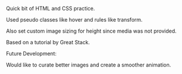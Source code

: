 Quick bit of HTML and CSS practice. 

Used pseudo classes like hover and rules like transform.  

Also set custom image sizing for height since media was not provided.  

Based on a tutorial by Great Stack. 

Future Development: 

Would like to curate better images and create a smoother animation.
